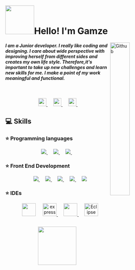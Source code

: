 
# <img src="https://media.giphy.com/media/lMmiMEzAXyDXBCyyNA/giphy.gif" width="90">Hello! I'm Gamze  

<img width="35%" align="right" alt="Github" src="https://media.giphy.com/media/L1R1tvI9svkIWwpVYr/giphy.gif" />

<h5 >I am a Junior developer. I really like coding and designing. I care about wide perspective with improving herself from different sides and creates my own life style. Therefore,it's important to take up new challenges and learn new skills for me. I make a point of my work meaningful and functional. 
 </h5>
 <br>
 <p align="center">
  &emsp; 
  <a href="https://www.linkedin.com/in/gamzeyaman/" target="_blank"> <img src="https://img.icons8.com/external-justicon-flat-justicon/64/000000/external-linkedin-social-media-justicon-flat-justicon.png" width="25px" /> </a>
  &emsp; 
  <a href="mailto:gamze.ymn170@gmail.com" target="_blank"> <img src="https://img.icons8.com/fluency/48/000000/gmail-new.png" width="25px" /> </a>
  &emsp; 
  <a href="https://www.hackerrank.com/GamzeYaman" target="_blank"> <img src="https://img.icons8.com/external-tal-revivo-color-tal-revivo/24/000000/external-hackerrank-is-a-technology-company-that-focuses-on-competitive-programming-logo-color-tal-revivo.png" width="25px" /> </a>
  &emsp; 
</p>

## 💻 Skills

### ⭐️ Programming languages

<p align="center"> 
  &emsp; 
  <a href="https://www.java.com" target="_blank"> <img src="https://img.icons8.com/color/48/000000/java-coffee-cup-logo.png"/ > </a>
  &emsp;
  <a href="https://www.python.org" target="_blank"> <img src="https://img.icons8.com/color/48/000000/python.png"/> </a> 
  &emsp;
   <a style="padding-right:8px;" href="https://www.mysql.com/" target="_blank"> <img src="https://img.icons8.com/fluent/50/000000/mysql-logo.png"/> </a>  
   &emsp;
</p>


### ⭐️ Front End Development 

<p align="center" > 
  &emsp; 
    <a href="https://www.w3.org/html/" target="_blank"> <img src="https://img.icons8.com/color/48/000000/html-5.png"/> </a>
   &emsp;
  <a href="https://www.w3schools.com/css/" target="_blank"> <img src="https://img.icons8.com/color/48/000000/css3.png"/> </a> 
  &emsp; 
    <a href="https://developer.mozilla.org/en-US/docs/Web/JavaScript" target="_blank"> <img src="https://img.icons8.com/color/48/000000/javascript.png"/> </a> 
  &emsp;
    <a href="https://getbootstrap.com" target="_blank"> <img src="https://img.icons8.com/color/48/000000/bootstrap.png"/> </a>
  &emsp;
    <a href="#"> <img src="https://img.icons8.com/color/48/000000/wordpress.png"/> </a>
</p>

### ⭐️ IDEs
 
<p align="center">
  &emsp;
    <a href="#"><img src="https://img.icons8.com/color/48/000000/visual-studio-code-2019.png" width="43" height="40"></a>
  &emsp;
    <a href="https://www.jetbrains.com/pycharm/"> <img src="https://miro.medium.com/max/1200/1*6Dhu1H4t028lOGbaZuyRCw.png" alt="express" width="43" height="40" /> </a>
  &emsp;
    <a href="#"> <img src="https://img.icons8.com/color/48/000000/intellij-idea.png" width="43" height="40">  </a>
  &emsp;
    <a href="#"><img alt="Eclipse" src="https://icons.iconarchive.com/icons/papirus-team/papirus-apps/512/eclipse-icon.png" width="43" height="40" ></a>
</p>
 

##

<p align="center">
  <img src="https://media.giphy.com/media/6xpBQeimnN5QKT29oQ/giphy.gif" width="120px" >
</p>
